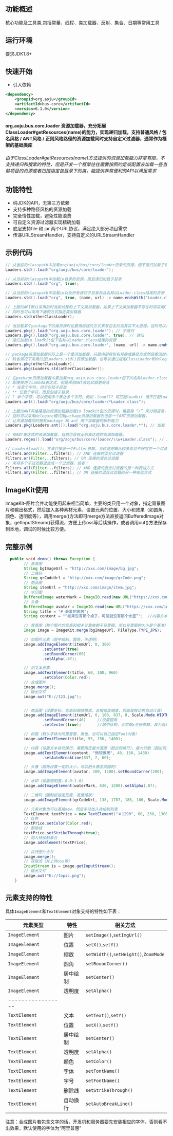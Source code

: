 ## 功能概述
核心功能及工具类,包括常量、线程、类加载器、反射、集合、日期等常用工具

## 运行环境
要求JDK1.8+

## 快速开始

- 引入依赖
```xml
<dependency>
    <groupId>org.aoju</groupId>
    <artifactId>bus-core</artifactId>
    <version>6.1.0</version>
</dependency>
```

#### org.aoju.bus.core.loader 资源加载器，充分拓展ClassLoader#getResources(name)的能力，实现递归加载，支持普通风格 / 包名风格 / ANT风格 / 正则风格路径的资源加载同时支持自定义过滤器，通常作为框架的基础类库

###### 由于ClassLoader#getResources(name)方法提供的资源加载能力非常有限，不支持递归和搜索的特性，但是开发一个框架往往需要按照约定或配置去加载一些当前项目的资源或者扫描指定包目录下的类，能提供非常便利的API以满足需求

## **功能特性**
* 纯JDK的API，无第三方依赖
* 支持多种路径风格的资源加载
* 完全惰性加载，避免性能浪费
* 可自定义资源过滤器实现精确加载
* 底层支持file 和 jar 两个URL协议，满足绝大部分项目需求
* 传递URLStreamHandler，支持自定义的URLStreamHandler

## **示例代码**
```java
// 从当前的classpath中加载org/aoju/bus/core/loader目录的资源，但不递归加载子目录
Loaders.std().load("org/aoju/bus/core/loader");
```

```java
// 从当前的classpath中加载io目录的资源，而且递归加载子目录
Loaders.std().load("org", true);
```

```java
// 从当前的classpath中加载io以及所有递归子目录并且名称以Loader.class结尾的资源
Loaders.std().load("org", true, (name, url) -> name.endsWith("Loader.class"));
```

```java
// 上面的API默认采用的时当前线程的上下文类加载器，如果上下文类加载器不存在时则采用ClassLoader.getSystemClassLoader();
// 同时也可以采用下面的方式指定类加载器
Loaders.std(otherClassLoader);
```

```java
// 当加载某个package下的类资源时也要用路径的方式来写包名的话其实不太直观，这时可以采用pkg资源加载器
Loaders.pkg().load("org.aoju.bus.core.loader"); // 不递归
Loaders.pkg().load("org.aoju.bus.core.loader", true); // 递归
// 递归加载io.loadkit包下名称以Loader.class结尾的资源
Loaders.pkg().load("org.aoju.bus.core.loader", (name, url) -> name.endsWith("Loader.class")); 
```

```java
// package资源加载器实际上是一个委派加载器，只是内部将包名转换成路径方式然后委派给实际的资源加载器
// 缺省情况下采用的是Loaders.std()资源加载器，也可以通过指定ClassLoader和delegate，实现更灵活的资源加载方式
Loaders.pkg(otherClassLoader);
Loaders.pkg(Loaders.std(otherClassLoader));
```

```java
// 在package资源加载器中要加载org.aoju.bus.core.loader包下的名称Loader.class结尾的资源是需要自定义过滤器，
// 即便使用了Lambda表达式，但是采用ANT表达式就更简洁
// * 任意个字符，但不包括子目录
// ** 任意个字符，而且包括子目录
// ? 单个字符，可以使用多个表达多个字符，例如：load??? 可匹配loadkit 但不匹配loader
Loaders.ant().load("org/aoju/bus/core/loader/*Loader.class");
```

```java
// 上面的ANT风格路径的资源加载器加载io.loadkit包的资源时，需要用 “/” 来分隔目录，用来加载包资源不太直观
// 这时可以采用delegate模式用package资源加载器去包装一个ANT资源加载器，
// 让资源加载同时拥有package 和 ant 两个加载器的解析能力
Loaders.pkg(Loaders.ant()).load("org.aoju.bus.core.loader.*"); // 加载 org.aoju.bus.core.loader.*
```

```java
// 有ANT表达式的资源加载器，自然也会有正则表达式的资源加载器。
Loaders.regex().load("org/aoju/bus/core/loader/\\w+Loader.class"); // 加载 org.aoju.bus.core.loader 包下名称以Loader.class 结尾的资源
```

```java
// Loader#load(); 方法只接收一个Filter参数，当过滤逻辑比较多而且不好写在一个过滤器，当然这样的类也是违背了"单一职责原则"的
Filters.and(Filter...filters); // AND 连接的混合过滤器
Filters.or(Filter...filters); // OR 连接的混合过滤器
// 来将多个子过滤器混合成一个过滤器，或者：
Filters.all(Filter...filters); // AND 连接的混合过滤器的另一种表达方式
Filters.any(Filter...filters); // OR 连接的混合过滤器的另一种表达方式
```


##  ImageKit使用

ImageKit-图片合并功能使用起来相当简单，主要的类只用一个对象，指定背景图片和输出格式，然后加入各种素材元素，设置元素的位置、大小和效果（如圆角、颜色、透明度等），调用merge()方法即可merge方法直接返回BufferedImage对象，getInputStream()获得流，方便上传oss等后续操作，或者调用out()方法保存到本地，调试的时候比较方便。
##  完整示例

```java
  public void demo() throws Exception {
        // 背景图
        String bgImageUrl = "http://xxx.com/image/bg.jpg";
        // 二维码
        String qrCodeUrl = "http://xxx.com/image/qrCode.png";
        // 商品图
        String itemUrl = "http://xxx.com/image/item.jpg";
        // 水印图
        BufferedImage waterMark = ImageIO.read(new URL("https://xxx.com/image/mark.jpg"));
        // 头像
        BufferedImage avatar = ImageIO.read(new URL("https://xxx.com/image/avatar.jpg"));
        String title = "# 最爱的家居";                                       //标题文本
        String content = "“如果没有那个桌子，可能就没有那个水壶”";  //内容文本

        // 背景图（整个图片的宽高和相关计算依赖于背景图，所以背景图的大小是个基准）
        Image image = ImageKit.merge(bgImageUrl, FileType.TYPE_JPG);

        // 加图片元素（居中绘制，圆角，半透明）
        image.addImageElement(itemUrl, 0, 300)
                .setCenter(true)
                .setRoundCorner(60)
                .setAlpha(.8f);

        // 加文本元素
        image.addTextElement(title, 60, 100, 960)
                .setColor(Color.red);
        // 合成图片
        image.merge();
        // 输出文件
        image.out("E://123.jpg");


        // 商品图（设置坐标、宽高和缩放模式，若按宽度缩放，则高度按比例自动计算）
        image.addImageElement(itemUrl, 0, 160, 837, 0, Scale.Mode.WIDTH)
                .setRoundCorner(46)     //设置圆角
                .setCenter(true);       //居中绘制，会忽略x坐标参数，改为自动计算

        // 标题（默认字体为阿里普惠、黑色，也可以自己指定Font对象）
        image.addTextElement(title, 55, 150, 1400);

        // 内容（设置文本自动换行，需要指定最大宽度（超出则换行）、最大行数（超出则丢弃）、行高）
        image.addTextElement(content, "微软雅黑", 40, 150, 1480)
                .setAutoBreakLine(837, 2, 60);

        // 头像（圆角设置一定的大小，可以把头像变成圆的）
        image.addImageElement(avatar, 200, 1200).setRoundCorner(200);

        // 水印（设置透明度，0.0~1.0）
        image.addImageElement(waterMark, 630, 1200).setAlpha(.8f);

        // 二维码（强制按指定宽度、高度缩放）
        image.addImageElement(qrCodeUrl, 138, 1707, 186, 186, Scale.Mode.OPTIONAL);

        // 元素对象也可以直接new，然后手动加入待绘制列表
        TextElement textPrice = new TextElement("￥1290", 60, 230, 1300);
        // 红色
        textPrice.setColor(Color.red);
        // 删除线
        textPrice.setStrikeThrough(true);
        // 加入待绘制集合
        image.addElement(textPrice);

        // 执行图片合并
        image.merge();
        // 获取流（并上传oss等）
        InputStream is = image.getInputStream();
        // 输出文件
        image.out("E://topic.png");
    }
```
 
##  元素支持的特性
具体`ImageElement`和`TextElement`对象支持的特性如下表：

| 元素类型        | 特性    | 相关方法                                 |
| ---------      | ---------------------- | ----------------------------------------- |
| `ImageElement` | 图片     | `setImage()`,`setImgUrl()`              |
| `ImageElement` | 位置     | `setX()`,`setY()`                       |
| `ImageElement` | 缩放     | `setWidth()`,`setHeight()`,`ZoomMode`   |
| `ImageElement` | 圆角     | `setRoundCorner()`                      |
| `ImageElement` | 居中绘制 | `setCenter()`                           |
| `ImageElement` | 透明度   | `setAlpha()`                            |
| ----------------- |  |  |
| `TextElement`  | 文本     | `setText()`,`setY()`                    |
| `TextElement`  | 位置     | `setX()`,`setY()`                       |
| `TextElement`  | 居中绘制 | `setCenter()`                           |
| `TextElement`  | 透明度   | `setAlpha()`                            |
| `TextElement`  | 颜色     | `setColor()`                            |
| `TextElement`  | 字体     | `setFontName()`                         |
| `TextElement`  | 字号     | `setFontName()`                         |
| `TextElement`  | 删除线   | `setStrikeThrough()`                    |
| `TextElement`  | 自动换行 | `setAutoBreakLine()`                    |

注意：合成图片若包含文字的话，开发机和服务器要先安装相应的字体，否则看不出效果，默认使用的字体为“阿里普惠”

